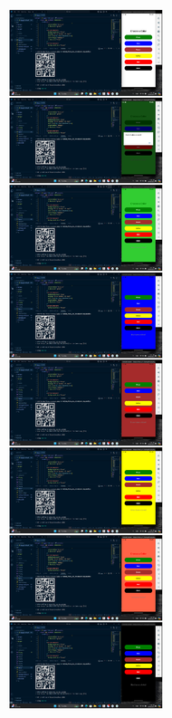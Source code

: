 <p float="left">
    <img src="A1.png" width="270" />
    <img src="A2.png" width="270" />
    <img src="A3.png" width="270" />
    <img src="A4.png" width="270" />
    <img src="A5.png" width="270" />
    <img src="A6.png" width="270" />
    <img src="A7.png" width="270" />
    <img src="A8.png" width="270" />
</p>
